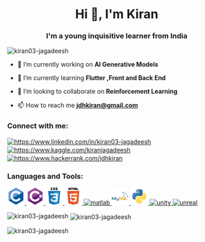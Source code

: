 <h1 align="center">Hi 👋, I'm Kiran</h1>
<h3 align="center">I'm a young inquisitive learner from India</h3>

<p align="left"> <img src="https://komarev.com/ghpvc/?username=kiran03-jagadeesh&label=Profile%20views&color=0e75b6&style=flat" alt="kiran03-jagadeesh" /> </p>

- 🔭 I’m currently working on **AI Generative Models**

- 🌱 I’m currently learning **Flutter ,Front and Back End**

- 👯 I’m looking to collaborate on **Reinforcement Learning**

- 📫 How to reach me **jdhkiran@gmail.com**

<h3 align="left">Connect with me:</h3>
<p align="left">
<a href="https://linkedin.com/in/https://www.linkedin.com/in/kiran03-jagadeesh" target="blank"><img align="center" src="https://raw.githubusercontent.com/rahuldkjain/github-profile-readme-generator/master/src/images/icons/Social/linked-in-alt.svg" alt="https://www.linkedin.com/in/kiran03-jagadeesh" height="30" width="40" /></a>
<a href="https://kaggle.com/https://www.kaggle.com/kiranjagadeesh" target="blank"><img align="center" src="https://raw.githubusercontent.com/rahuldkjain/github-profile-readme-generator/master/src/images/icons/Social/kaggle.svg" alt="https://www.kaggle.com/kiranjagadeesh" height="30" width="40" /></a>
<a href="https://www.hackerrank.com/https://www.hackerrank.com/jdhkiran" target="blank"><img align="center" src="https://raw.githubusercontent.com/rahuldkjain/github-profile-readme-generator/master/src/images/icons/Social/hackerrank.svg" alt="https://www.hackerrank.com/jdhkiran" height="30" width="40" /></a>
</p>

<h3 align="left">Languages and Tools:</h3>
<p align="left"> <a href="https://www.cprogramming.com/" target="_blank" rel="noreferrer"> <img src="https://raw.githubusercontent.com/devicons/devicon/master/icons/c/c-original.svg" alt="c" width="40" height="40"/> </a> <a href="https://www.w3schools.com/cs/" target="_blank" rel="noreferrer"> <img src="https://raw.githubusercontent.com/devicons/devicon/master/icons/csharp/csharp-original.svg" alt="csharp" width="40" height="40"/> </a> <a href="https://www.w3schools.com/css/" target="_blank" rel="noreferrer"> <img src="https://raw.githubusercontent.com/devicons/devicon/master/icons/css3/css3-original-wordmark.svg" alt="css3" width="40" height="40"/> </a> <a href="https://www.w3.org/html/" target="_blank" rel="noreferrer"> <img src="https://raw.githubusercontent.com/devicons/devicon/master/icons/html5/html5-original-wordmark.svg" alt="html5" width="40" height="40"/> </a> <a href="https://www.mathworks.com/" target="_blank" rel="noreferrer"> <img src="https://upload.wikimedia.org/wikipedia/commons/2/21/Matlab_Logo.png" alt="matlab" width="40" height="40"/> </a> <a href="https://www.mysql.com/" target="_blank" rel="noreferrer"> <img src="https://raw.githubusercontent.com/devicons/devicon/master/icons/mysql/mysql-original-wordmark.svg" alt="mysql" width="40" height="40"/> </a> <a href="https://www.python.org" target="_blank" rel="noreferrer"> <img src="https://raw.githubusercontent.com/devicons/devicon/master/icons/python/python-original.svg" alt="python" width="40" height="40"/> </a> <a href="https://unity.com/" target="_blank" rel="noreferrer"> <img src="https://www.vectorlogo.zone/logos/unity3d/unity3d-icon.svg" alt="unity" width="40" height="40"/> </a> <a href="https://unrealengine.com/" target="_blank" rel="noreferrer"> <img src="https://raw.githubusercontent.com/kenangundogan/fontisto/036b7eca71aab1bef8e6a0518f7329f13ed62f6b/icons/svg/brand/unreal-engine.svg" alt="unreal" width="40" height="40"/> </a> </p>

<p><img align="left" src="https://github-readme-stats.vercel.app/api/top-langs?username=kiran03-jagadeesh&show_icons=true&locale=en&layout=compact" alt="kiran03-jagadeesh" /></p>

<p>&nbsp;<img align="center" src="https://github-readme-stats.vercel.app/api?username=kiran03-jagadeesh&show_icons=true&locale=en" alt="kiran03-jagadeesh" /></p>

<p><img align="center" src="https://github-readme-streak-stats.herokuapp.com/?user=kiran03-jagadeesh&" alt="kiran03-jagadeesh" /></p>
